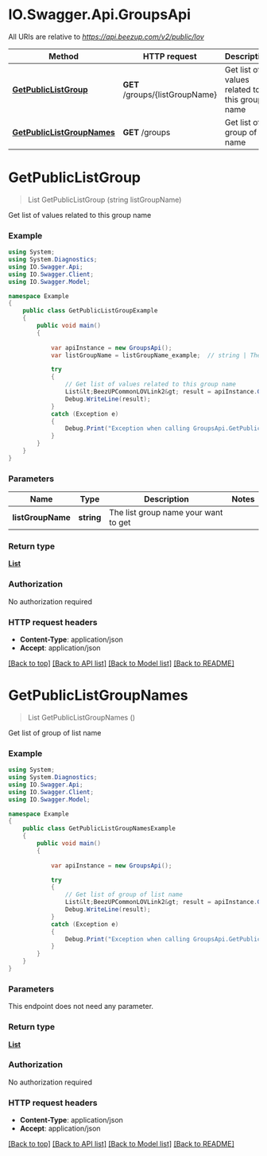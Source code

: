 # IO.Swagger.Api.GroupsApi

All URIs are relative to *https://api.beezup.com/v2/public/lov*

Method | HTTP request | Description
------------- | ------------- | -------------
[**GetPublicListGroup**](GroupsApi.md#getpubliclistgroup) | **GET** /groups/{listGroupName} | Get list of values related to this group name
[**GetPublicListGroupNames**](GroupsApi.md#getpubliclistgroupnames) | **GET** /groups | Get list of group of list name


<a name="getpubliclistgroup"></a>
# **GetPublicListGroup**
> List<BeezUPCommonLOVLink2> GetPublicListGroup (string listGroupName)

Get list of values related to this group name

### Example
```csharp
using System;
using System.Diagnostics;
using IO.Swagger.Api;
using IO.Swagger.Client;
using IO.Swagger.Model;

namespace Example
{
    public class GetPublicListGroupExample
    {
        public void main()
        {
            
            var apiInstance = new GroupsApi();
            var listGroupName = listGroupName_example;  // string | The list group name your want to get

            try
            {
                // Get list of values related to this group name
                List&lt;BeezUPCommonLOVLink2&gt; result = apiInstance.GetPublicListGroup(listGroupName);
                Debug.WriteLine(result);
            }
            catch (Exception e)
            {
                Debug.Print("Exception when calling GroupsApi.GetPublicListGroup: " + e.Message );
            }
        }
    }
}
```

### Parameters

Name | Type | Description  | Notes
------------- | ------------- | ------------- | -------------
 **listGroupName** | **string**| The list group name your want to get | 

### Return type

[**List<BeezUPCommonLOVLink2>**](BeezUPCommonLOVLink2.md)

### Authorization

No authorization required

### HTTP request headers

 - **Content-Type**: application/json
 - **Accept**: application/json

[[Back to top]](#) [[Back to API list]](../README.md#documentation-for-api-endpoints) [[Back to Model list]](../README.md#documentation-for-models) [[Back to README]](../README.md)

<a name="getpubliclistgroupnames"></a>
# **GetPublicListGroupNames**
> List<BeezUPCommonLOVLink2> GetPublicListGroupNames ()

Get list of group of list name

### Example
```csharp
using System;
using System.Diagnostics;
using IO.Swagger.Api;
using IO.Swagger.Client;
using IO.Swagger.Model;

namespace Example
{
    public class GetPublicListGroupNamesExample
    {
        public void main()
        {
            
            var apiInstance = new GroupsApi();

            try
            {
                // Get list of group of list name
                List&lt;BeezUPCommonLOVLink2&gt; result = apiInstance.GetPublicListGroupNames();
                Debug.WriteLine(result);
            }
            catch (Exception e)
            {
                Debug.Print("Exception when calling GroupsApi.GetPublicListGroupNames: " + e.Message );
            }
        }
    }
}
```

### Parameters
This endpoint does not need any parameter.

### Return type

[**List<BeezUPCommonLOVLink2>**](BeezUPCommonLOVLink2.md)

### Authorization

No authorization required

### HTTP request headers

 - **Content-Type**: application/json
 - **Accept**: application/json

[[Back to top]](#) [[Back to API list]](../README.md#documentation-for-api-endpoints) [[Back to Model list]](../README.md#documentation-for-models) [[Back to README]](../README.md)

